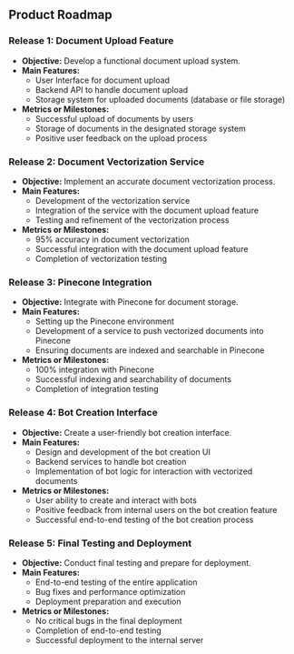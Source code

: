 ## Product Roadmap

### Release 1: Document Upload Feature
- **Objective:** Develop a functional document upload system.
- **Main Features:**
  - User Interface for document upload
  - Backend API to handle document upload
  - Storage system for uploaded documents (database or file storage)
- **Metrics or Milestones:**
  - Successful upload of documents by users
  - Storage of documents in the designated storage system
  - Positive user feedback on the upload process

### Release 2: Document Vectorization Service
- **Objective:** Implement an accurate document vectorization process.
- **Main Features:**
  - Development of the vectorization service
  - Integration of the service with the document upload feature
  - Testing and refinement of the vectorization process
- **Metrics or Milestones:**
  - 95% accuracy in document vectorization
  - Successful integration with the document upload feature
  - Completion of vectorization testing

### Release 3: Pinecone Integration
- **Objective:** Integrate with Pinecone for document storage.
- **Main Features:**
  - Setting up the Pinecone environment
  - Development of a service to push vectorized documents into Pinecone
  - Ensuring documents are indexed and searchable in Pinecone
- **Metrics or Milestones:**
  - 100% integration with Pinecone
  - Successful indexing and searchability of documents
  - Completion of integration testing

### Release 4: Bot Creation Interface
- **Objective:** Create a user-friendly bot creation interface.
- **Main Features:**
  - Design and development of the bot creation UI
  - Backend services to handle bot creation
  - Implementation of bot logic for interaction with vectorized documents
- **Metrics or Milestones:**
  - User ability to create and interact with bots
  - Positive feedback from internal users on the bot creation feature
  - Successful end-to-end testing of the bot creation process

### Release 5: Final Testing and Deployment
- **Objective:** Conduct final testing and prepare for deployment.
- **Main Features:**
  - End-to-end testing of the entire application
  - Bug fixes and performance optimization
  - Deployment preparation and execution
- **Metrics or Milestones:**
  - No critical bugs in the final deployment
  - Completion of end-to-end testing
  - Successful deployment to the internal server

